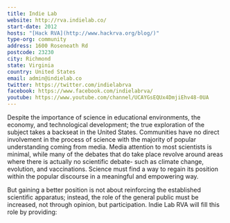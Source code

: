 ```yaml
---
title: Indie Lab
website: http://rva.indielab.co/
start-date: 2012
hosts: "[Hack RVA](http://www.hackrva.org/blog/)"
type-org: community
address: 1600 Roseneath Rd
postcode: 23230
city: Richmond
state: Virginia
country: United States
email: admin@indielab.co
twitter: https://twitter.com/indielabrva
facebook: https://www.facebook.com/indielabrva/
youtube: https://www.youtube.com/channel/UCAYGsEQUx4DmjiEhv48-0UA
---
```


Despite the importance of science in educational environments, the economy, and technological development; the true exploration of the subject takes a backseat in the United States.  Communities have no direct involvement in the process of science with the majority of popular understanding coming from media.  Media attention to most scientists is minimal, while many of the debates that do take place revolve around areas where there is actually no scientific debate- such as climate change, evolution, and vaccinations.  Science must find a way to regain its position within the popular discourse in a meaningful and empowering way.

But gaining a better position is not about reinforcing the established scientific apparatus; instead, the role of the general public must be increased, not through opinion, but participation.  Indie Lab RVA will fill this role by providing:
